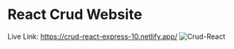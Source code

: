 # React Crud Website
Live Link: https://crud-react-express-10.netlify.app/
![Crud-React](https://github.com/Rahat848/React-Crud-Website/assets/136954767/e4b48403-f2b7-4513-bda2-060eb15a75b4)
